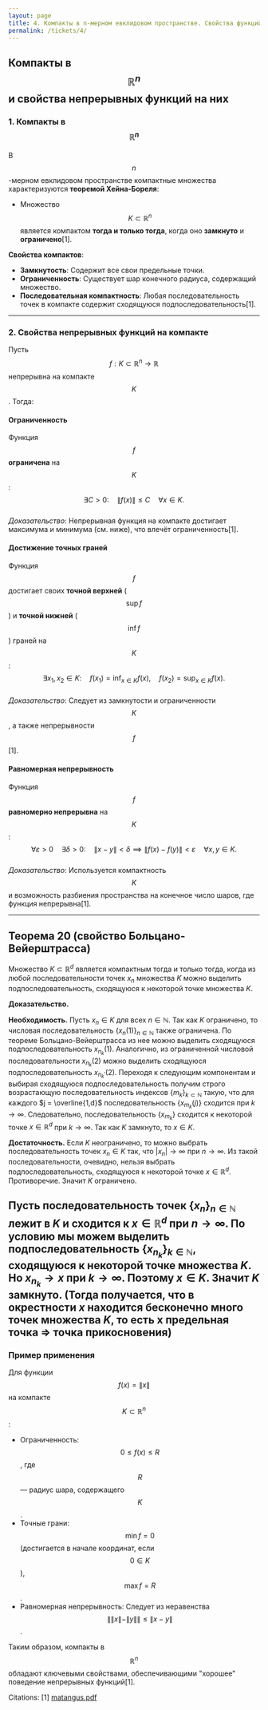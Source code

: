 ```yaml
---
layout: page
title: 4. Компакты в n-мерном евклидовом пространстве. Свойства функций, непрерывных на компакте — ограниченность, достижимость точных нижней и верхней грани, равномерная непрерывность.
permalink: /tickets/4/
---
```

## Компакты в $$ \mathbb{R}^n $$ и свойства непрерывных функций на них  

### 1. Компакты в $$ \mathbb{R}^n $$  
В $$ n $$-мерном евклидовом пространстве компактные множества характеризуются **теоремой Хейна-Бореля**:  
- Множество $$ K \subset \mathbb{R}^n $$ является компактом **тогда и только тогда**, когда оно **замкнуто** и **ограничено**[1].  

**Свойства компактов**:  
- **Замкнутость**: Содержит все свои предельные точки.  
- **Ограниченность**: Существует шар конечного радиуса, содержащий множество.  
- **Последовательная компактность**: Любая последовательность точек в компакте содержит сходящуюся подпоследовательность[1].  

---

### 2. Свойства непрерывных функций на компакте  
Пусть $$ f: K \subset \mathbb{R}^n \to \mathbb{R} $$ непрерывна на компакте $$ K $$. Тогда:  

#### **Ограниченность**  
Функция $$ f $$ **ограничена** на $$ K $$:  
$$
\exists C > 0: \quad \|f(x)\| \leq C \quad \forall x \in K.
$$  
*Доказательство*: Непрерывная функция на компакте достигает максимума и минимума (см. ниже), что влечёт ограниченность[1].  

#### **Достижение точных граней**  
Функция $$ f $$ достигает своих **точной верхней** ($$ \sup f $$) и **точной нижней** ($$ \inf f $$) граней на $$ K $$:  
$$
\exists x_1, x_2 \in K: \quad f(x_1) = \inf_{x \in K} f(x), \quad f(x_2) = \sup_{x \in K} f(x).
$$  
*Доказательство*: Следует из замкнутости и ограниченности $$ K $$, а также непрерывности $$ f $$[1].  

#### **Равномерная непрерывность**  
Функция $$ f $$ **равномерно непрерывна** на $$ K $$:  
$$
\forall \varepsilon > 0 \quad \exists \delta > 0: \quad \|x - y\| < \delta \implies \|f(x) - f(y)\| < \varepsilon \quad \forall x, y \in K.
$$  
*Доказательство*: Используется компактность $$ K $$ и возможность разбиения пространства на конечное число шаров, где функция непрерывна[1].  

---
## Теорема 20 (свойство Больцано-Вейерштрасса)

Множество $K \subset \mathbb{R}^d$ является компактным тогда и только тогда, когда из любой последовательности точек $x_n$ множества $K$ можно выделить подпоследовательность, сходящуюся к некоторой точке множества $K$.

**Доказательство.**

**Необходимость.** Пусть $x_n \in K$ для всех $n \in \mathbb{N}$. Так как $K$ ограничено, то числовая последовательность $\{x_n(1)\}_{n \in \mathbb{N}}$ также ограничена. По теореме Больцано-Вейерштрасса из нее можно выделить сходящуюся подпоследовательность $x_{n_k}(1)$. Аналогично, из ограниченной числовой последовательности $x_{n_k}(2)$ можно выделить сходящуюся подпоследовательность $x_{n_k'}(2)$. Переходя к следующим компонентам и выбирая сходящуюся подпоследовательность получим строго возрастающую последовательность индексов $\{m_k\}_{k \subset \mathbb{N}}$ такую, что для каждого $j = \overline{1,d}$ последовательность $\{x_{m_k}(j)\}$ сходится при $k \to \infty$. Следовательно, последовательность $\{x_{m_k}\}$ сходится к некоторой точке $x \in \mathbb{R}^d$ при $k \to \infty$. Так как $K$ замкнуто, то $x \in K$.

**Достаточность.** Если $K$ неограничено, то можно выбрать последовательность точек $x_n \in K$ так, что $|x_n| \to \infty$ при $n \to \infty$. Из такой последовательности, очевидно, нельзя выбрать подпоследовательность, сходящуюся к некоторой точке $x \in \mathbb{R}^d$. Противоречие. Значит $K$ ограничено.

Пусть последовательность точек $\{x_n\}_{n \in \mathbb{N}}$ лежит в $K$ и сходится к $x \in \mathbb{R}^d$ при $n \to \infty$. По условию мы можем выделить подпоследовательность $\{x_{n_k}\}_{k \in \mathbb{N}}$, сходящуюся к некоторой точке множества $K$. Но $x_{n_k} \to x$ при $k \to \infty$. Поэтому $x \in K$. Значит $K$ замкнуто.
(Тогда получается, что в окрестности $x$ находится бесконечно много точек множества $K$, то есть x предельная точка => точка прикосновения)
---

### Пример применения  
Для функции $$ f(x) = \|x\| $$ на компакте $$ K \subset \mathbb{R}^n $$:  
- Ограниченность: $$ 0 \leq f(x) \leq R $$, где $$ R $$ — радиус шара, содержащего $$ K $$.  
- Точные грани: $$ \min f = 0 $$ (достигается в начале координат, если $$ 0 \in K $$), $$ \max f = R $$.  
- Равномерная непрерывность: Следует из неравенства $$ \|\|x\| - \|y\|\| \leq \|x - y\| $$.  

Таким образом, компакты в $$ \mathbb{R}^n $$ обладают ключевыми свойствами, обеспечивающими "хорошее" поведение непрерывных функций[1].

Citations:
[1] [matangus.pdf](https://ppl-ai-file-upload.s3.amazonaws.com/web/direct-files/collection_711317b4-24f2-4d16-9975-0c19e8d7dac3/b204a07a-e1d2-4cb8-92f3-656e185292b3/matangus.pdf)
